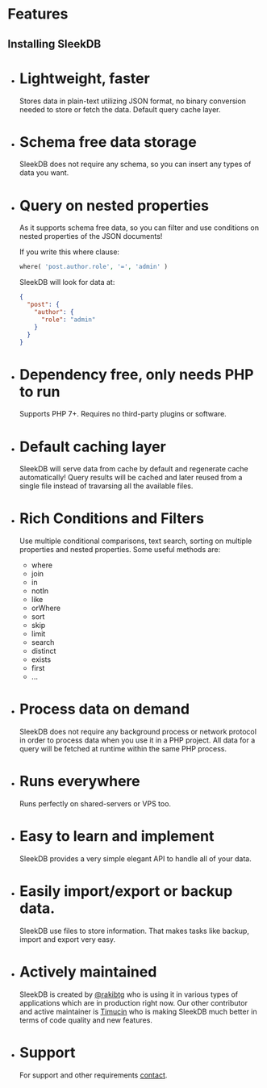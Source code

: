 <!--METADATA
{
    "title": "Features",
    "url": "features",
    "icon": "filing"
}
!METADATA-->

# Features

## Installing SleekDB

- # Lightweight, faster

  Stores data in plain-text utilizing JSON format, no binary conversion needed to store or fetch the data. Default query cache layer.

- # Schema free data storage

  SleekDB does not require any schema, so you can insert any types of data you want.

- # Query on nested properties

  As it supports schema free data, so you can filter and use conditions on nested properties of the JSON documents!

  If you write this where clause:

  ```php
  where( 'post.author.role', '=', 'admin' )
  ```

  SleekDB will look for data at:

  ```json
  {
    "post": {
      "author": {
        "role": "admin"
      }
    }
  }
  ```

- # Dependency free, only needs PHP to run

  Supports PHP 7+. Requires no third-party plugins or software.

- # Default caching layer

  SleekDB will serve data from cache by default and regenerate cache automatically! Query results will be cached and later reused from a single file instead of travarsing all the available files.

- # Rich Conditions and Filters

  Use multiple conditional comparisons, text search, sorting on multiple properties and nested properties. Some useful methods are:

  - where
  - join
  - in
  - notIn
  - like
  - orWhere
  - sort
  - skip
  - limit
  - search
  - distinct
  - exists
  - first
  - ...

- # Process data on demand

  SleekDB does not require any background process or network protocol in order to process data when you use it in a PHP project. All data for a query will be fetched at runtime within the same PHP process.

- # Runs everywhere

  Runs perfectly on shared-servers or VPS too.

- # Easy to learn and implement

  SleekDB provides a very simple elegant API to handle all of your data.

- # Easily import/export or backup data.

  SleekDB use files to store information. That makes tasks like backup, import and export very easy.

- # Actively maintained

  SleekDB is created by <a rel="noopener nofollow" href="https://twitter.com/rakibtg" target="_blank">@rakibtg</a> who is using it in various types of applications which are in production right now. Our other contributor and active maintainer is <a rel="noopener nofollow" href="https://www.goodsoft.de" target="_blank">Timucin</a> who is making SleekDB much better in terms of code quality and new features.

- # Support

  For support and other requirements <a class="gotoblock" href="/#/contact">contact</a>.
